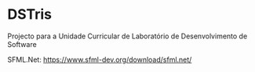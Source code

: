 # DSTris
Projecto para a Unidade Curricular de Laboratório de Desenvolvimento de Software

SFML.Net: https://www.sfml-dev.org/download/sfml.net/
